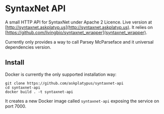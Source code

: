 SyntaxNet API
=============

A small HTTP API for SyntaxNet under Apache 2 Licence.
Live version at [http://syntaxnet.askplatyp.us](http://syntaxnet.askplatyp.us).
It relies on [https://github.com/livingbio/syntaxnet_wrapper](syntaxnet_wrapper).

Currently only provides a way to call Parsey McParseface and it universal dependencies version.

## Install

Docker is currently the only supported installation way:

```
git clone https://github.com/askplatypus/syntaxnet-api
cd syntaxnet-api
docker build . -t syntaxnet-api
```

It creates a new Docker image called `syntaxnet-api` exposing the service on port 7000.
